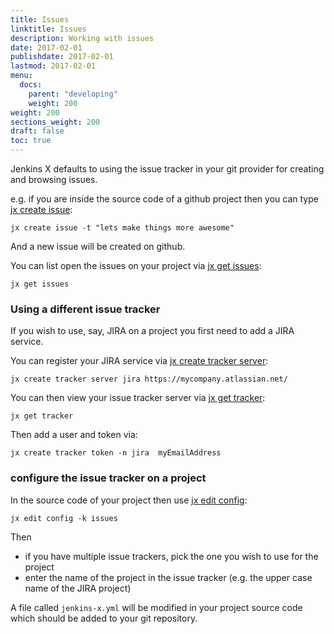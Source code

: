 ```yaml
---
title: Issues
linktitle: Issues
description: Working with issues 
date: 2017-02-01
publishdate: 2017-02-01
lastmod: 2017-02-01
menu:
  docs:
    parent: "developing"
    weight: 200
weight: 200
sections_weight: 200
draft: false
toc: true
---
```



Jenkins X defaults to using the issue tracker in your git provider for creating and browsing issues. 

e.g. if you are inside the source code of a github project then you can type [jx create issue](/commands/jx_create_issue):

```
jx create issue -t "lets make things more awesome"
```

And a new issue will be created on github.

You can list open the issues on your project via [jx get issues](/commands/jx_get_issues):

```
jx get issues
```
             
### Using a different issue tracker

If you wish to use, say, JIRA on a project you first need to add a JIRA service.

You can register your JIRA service via [jx create tracker server](/commands/jx_create_tracker_server):

```
jx create tracker server jira https://mycompany.atlassian.net/
```

You can then view your issue tracker server via [jx get tracker](/commands/jx_get_tracker):

```
jx get tracker
```
             
Then add a user and token via:

```
jx create tracker token -n jira  myEmailAddress
```
      
### configure the issue tracker on a project

In the source code of your project then use [jx edit config](/commands/jx_edit_config):

```
jx edit config -k issues
```  
           
Then 

* if you have multiple issue trackers, pick the one you wish to use for the project
* enter the name of the project in the issue tracker (e.g. the upper case name of the JIRA project)

A file called `jenkins-x.yml` will be modified in your project source code which should be added to your git repository. 
 






